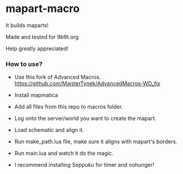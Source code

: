 # mapart-macro
It builds maparts!


Made and tested for 9b9t.org



Help greatly appreciated!

### How to use? <br>
- Use this fork of Advanced Macros.  https://github.com/MajsterTynek/AdvancedMacros-WD_fix
- Install mapmatica
- Add all files from this repo to macros folder.

- Log onto the server/world you want to create the mapart.
- Load schematic and align it. <br>
- Run make_path.lua file, make sure it aligns with mapart's borders.


- Run main.lua and watch it do the magic.
- I recommend installing Seppuku for timer and nohunger!


